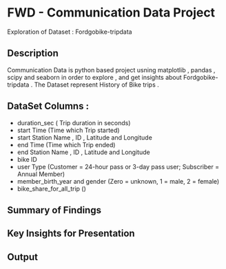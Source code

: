 # FWD - Communication Data Project 
Exploration of Dataset : Fordgobike-tripdata
## Description 

Communication Data is  python based project usning matplotlib , pandas , scipy and seaborn in order to explore , and get insights about Fordgobike-tripdata .
The Dataset represent History of Bike trips .


## DataSet Columns :

- duration_sec ( Trip duration in seconds)
- start Time (Time which Trip started)
- start Station Name , ID , Latitude and Longitude
- end Time  (Time which Trip ended)
- end Station Name , ID , Latitude and Longitude
- bike ID
- user Type (Customer = 24-hour pass or 3-day pass user; Subscriber = Annual Member)
- member_birth_year and gender (Zero = unknown, 1 = male, 2 = female)
- bike_share_for_all_trip ()

## Summary of Findings



## Key Insights for Presentation


## Output 

